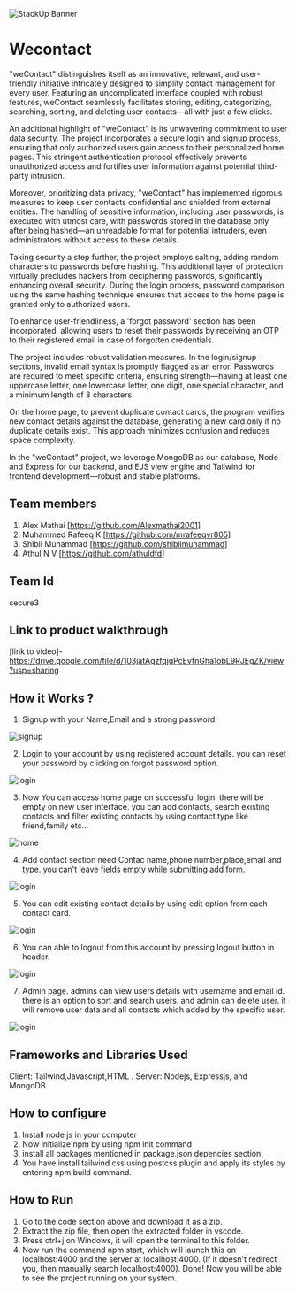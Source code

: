 ![StackUp Banner]([https://tinkerhub.frappe.cloud/files/stackup%20banner.jpeg])
# Wecontact
"weContact" distinguishes itself as an innovative, relevant, and user-friendly initiative intricately designed to simplify contact management for every user. Featuring an uncomplicated interface coupled with robust features, weContact seamlessly facilitates storing, editing, categorizing, searching, sorting, and deleting user contacts—all with just a few clicks.

An additional highlight of "weContact" is its unwavering commitment to user data security. The project incorporates a secure login and signup process, ensuring that only authorized users gain access to their personalized home pages. This stringent authentication protocol effectively prevents unauthorized access and fortifies user information against potential third-party intrusion.

Moreover, prioritizing data privacy, "weContact" has implemented rigorous measures to keep user contacts confidential and shielded from external entities. The handling of sensitive information, including user passwords, is executed with utmost care, with passwords stored in the database only after being hashed—an unreadable format for potential intruders, even administrators without access to these details.

Taking security a step further, the project employs salting, adding random characters to passwords before hashing. This additional layer of protection virtually precludes hackers from deciphering passwords, significantly enhancing overall security. During the login process, password comparison using the same hashing technique ensures that access to the home page is granted only to authorized users.

To enhance user-friendliness, a 'forgot password' section has been incorporated, allowing users to reset their passwords by receiving an OTP to their registered email in case of forgotten credentials.

The project includes robust validation measures. In the login/signup sections, invalid email syntax is promptly flagged as an error. Passwords are required to meet specific criteria, ensuring strength—having at least one uppercase letter, one lowercase letter, one digit, one special character, and a minimum length of 8 characters.

On the home page, to prevent duplicate contact cards, the program verifies new contact details against the database, generating a new card only if no duplicate details exist. This approach minimizes confusion and reduces space complexity.

In the "weContact" project, we leverage MongoDB as our database, Node and Express for our backend, and EJS view engine and Tailwind for frontend development—robust and stable platforms.

## Team members
1. Alex Mathai [https://github.com/Alexmathai2001]
2. Muhammed Rafeeq K [https://github.com/mrafeeqvr805]
3. Shibil Muhammad [https://github.com/shibilmuhammad]
4. Athul N V [https://github.com/athuldfd]
## Team Id
secure3
## Link to product walkthrough
[link to video]- https://drive.google.com/file/d/103jatAgzfqjqPcEvfnGha1obL9RJEgZK/view?usp=sharing
## How it Works ?
1.  Signup with your Name,Email and a strong password.
   
![signup](https://github.com/Alexmathai2001/stackup-teamplate/blob/master/tests/signup.png)

2. Login to your account by using registered account details. you can reset your
   password by clicking on forgot password option.
   
![login](https://github.com/Alexmathai2001/stackup-teamplate/blob/master/tests/login.png)

3. Now You can access home page on successful login. there will be empty on new user interface.
   you can add contacts, search existing contacts and filter existing contacts by using
   contact type like friend,family etc...
   
![home](https://github.com/Alexmathai2001/stackup-teamplate/blob/master/tests/home.png)

4. Add contact section need Contac name,phone number,place,email and type. you can't leave fields empty while
   submitting add form.
   
![login](https://github.com/Alexmathai2001/stackup-teamplate/blob/master/tests/addcontact.png)

5. You can edit existing contact details by using edit option from each contact card.

![login](https://github.com/Alexmathai2001/stackup-teamplate/blob/master/tests/editcontact.png)

6. You can able to logout from this account by pressing logout button in header.
    
![login](https://github.com/Alexmathai2001/stackup-teamplate/blob/master/tests/logout.png)

7. Admin page. admins can view users details with username and email id. there is an option
   to sort and search users. and admin can delete user. it will remove user data and all contacts which added
   by the specific user.

![login](https://github.com/Alexmathai2001/stackup-teamplate/blob/master/tests/admin.png)


## Frameworks and Libraries Used
Client: Tailwind,Javascript,HTML .
Server: Nodejs, Expressjs, and MongoDB.
## How to configure
1. Install node js in your computer
2. Now initialize npm by using npm init command
3. install all packages mentioned in package.json depencies section.
4. You have install tailwind css using postcss plugin and apply its styles by entering
   npm build command.
## How to Run
1. Go to the code section above and download it as a zip.
2. Extract the zip file, then open the extracted folder in vscode.
3. Press ctrl+j on Windows, it will open the terminal to this folder.
4. Now run the command npm start, which will launch this on localhost:4000 and the server at localhost:4000. (If it doesn't redirect you, then manually search localhost:4000).
Done! Now you will be able to see the project running on your system.
